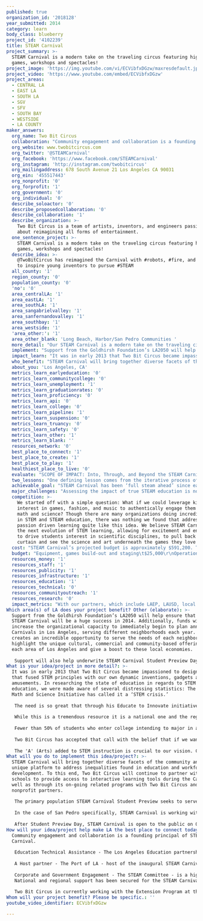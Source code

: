 ```yaml
---
published: true
organization_id: '2018128'
year_submitted: 2014
category: learn
body_class: blueberry
project_id: '4102239'
title: STEAM Carnival
project_summary: >-
  STEAM Carnival is a modern take on the traveling circus featuring high-tech
  games, workshops and spectacles!
project_image: 'https://img.youtube.com/vi/ECVibfxDGzw/maxresdefault.jpg'
project_video: 'https://www.youtube.com/embed/ECVibfxDGzw'
project_areas:
  - CENTRAL LA
  - EAST LA
  - SOUTH LA
  - SGV
  - SFV
  - SOUTH BAY
  - WESTSIDE
  - LA COUNTY
maker_answers:
  org_name: Two Bit Circus
  collaboration: "Community engagement and collaboration is a founding principal of STEAM Carnival. \r\n\r\nEducation Technical Assistance - The Los Angeles Education partnership (LAEP) - serves as our primary education outreach partner which we are already working with.  Two Bit Circus is working in collaboration with LAEP as it is a fit to their mission to provide all students access to interactive learning tools at our STEAM Carnival.  Their expertise in working in high poverty communities to foster schools that support the academic success of children and youth brings that expertise to our efforts.  We also have other working relationships through our on-site studio and in the community with LAUSD, Beyond the Bell, A Place Called Home, and the Girl Scouts.  We are also exploring a relationship with After School All-Stars, a nationwide after school program operator.  \r\n\r\nA Host partner - The Port of LA - host of the inaugural STEAM Carnival and a key partner in bringing together diverse facets of the Los Angeles and Harbor communities.  \r\n\r\nCorporate and Government Engagement - The STEAM Committee - is a highly engaged group of community influencers who are passionate about STEAM education and are working on its behalf on several fronts.  Chairing the Committee is Nolan Bushnell, Founder of Atari and Chuck E. Cheese along with John Ward, Sr VP Content Operations at Direct TV; other committee members include Eric Garcetti, Los Angeles Mayor; Don Knabe, Los Angeles County Supervisor and Chairman; Elizabeth Espinosa, CNN Host; Gilbert Cedillo, Los Angeles Council member; Joe Buscaino, Los Angeles Council member; Mark Francis, New Venture Lead at Intel; and Caine Monray, Caine’s Arcade.  Committee members are currently all LA based and members are tasked with engaging new partners and supporters to make the first Carnival an unforgettable experience.  \r\nNational and regional support has been secured for the STEAM Carnival and include sponsorships and grants from several sources including: Time Warner Cable, Hitachi, City of Los Angeles, and Popular Mechanics.  We also have a two-year recurring commitment from American Honda Foundation for the development of our STEAM curriculum and professional learning costs.  \r\n\r\nTwo Bit Circus in currently working with the Extension Program at the University of California, San Diego to create the first-ever STEAM certificate program for K-12 teachers.  This was announced as a CGI commitment (http://www.prweb.com/releases/2014/07/prweb12011117.htm).\r\n"
  org_website: www.twobitcircus.com
  org_twitter: '@STEAMCarnival'
  org_facebook: 'https://www.facebook.com/STEAMCarnival'
  org_instagram: 'http://instagram.com/twobitcircus'
  org_mailingaddress: 678 South Avenue 21 Los Angeles CA 90031
  org_ein: '455517443'
  org_nonprofit: '0'
  org_forprofit: '1'
  org_government: '0'
  org_individual: '0'
  describe_soloactor: '0'
  describe_proposedcollaboration: '0'
  describe_collaboration: '1'
  describe_organization: >-
    Two Bit Circus is a team of artists, inventors, and engineers passionate
    about reimagining all forms of entertainment. 
  one_sentence_project: >-
    STEAM Carnival is a modern take on the traveling circus featuring high-tech
    games, workshops and spectacles!
  describe_idea: >-
    @TwoBitCircus has reimagined the Carnival with #robots, #fire, and #lasers
    to inspire young inventors to pursue #STEAM 
  all_county: '1'
  region_county: '0'
  population_county: '0'
  'no': '0'
  area_centralLA: '1'
  area_eastLA: '1'
  area_southLA: '1'
  area_sangabrielvalley: '1'
  area_sanfernandovalley: '1'
  area_southbay: '1'
  area_westside: '1'
  'area_other:': '1'
  area_other_blank: 'Long Beach, Harbor/San Pedro Communities '
  more_detail: "Our STEAM Carnival is a modern take on the traveling circus, bridging high-tech amusement with project-based learning.   The Carnival is designed to inspire kids of all ages to engage in, and ultimately, pursue careers in science, technology, engineering, art, and math, hence ‘STEAM’! We ignite curiosity in young explorers through hands-on kit building, mentorship, workshops, and dynamic physical interaction with high-tech games. STEAM Carnival will draw 25,000 students, parents, and educators to our event held on October 22th-26th at the Port of Los Angeles. \r\n\r\n"
  implement: "Support from the Goldhirsh Foundation’s LA2050 will help ensure that the first STEAM Carnival will be a huge success in 2014.  Additionally, funds will increase the organizational capacity to immediately begin to plan annual Carnivals in Los Angeles, serving different neighborhoods each year.  This creates an incredible opportunity to serve the needs of each neighborhood, highlight the unique cultural, commercial and community-based offerings in each area of Los Angeles and give a boost to these local economies.\r\n\r\nSupport will also help underwrite STEAM Carnival Student Preview Day. During Student Preview Day, visiting students and educators will participate in the STEAM Lab, a 15,000 square foot space dedicated to hands-on workshops exploring wearable electronics, musical robots, and additional engaging activities, and the STEAM Arcade, a high-tech midway encouraging purposeful play. In the STEAM Arcade, trained instructors will provide crucial links between Carnival games and STEAM disciplines. \r\n"
  impact_learn: "It was in early 2013 that Two Bit Circus became impassioned to design an event that fused STEM principles with our own dynamic inventions, gadgets and amusements. In researching the state of education in regards to STEM and STEAM education, we were made aware of several distressing statistics: The National Math and Science Initiative has called it a ‘STEM crisis.’\r\n\r\nThe need is so great that through his Educate to Innovate initiative President Obama has committed $43.1 billion dollars to STEM Education. In January 2013, the White House issued a call to tech innovators to work together to ensure that all youth—particularly those from underserved and historically underrepresented communities—have the opportunity to study STEM subjects and participate in the technology sector (http://www.whitehouse.gov/issues/education/K-12/educate-innovate).\r\n\r\nWhile this is a tremendous resource it is a national one and the regional need is what STEAM Carnival will address first in Los Angeles. While California used to be a national leader in K–12 and higher education, it now ranks 43rd or lower among all states in math and science proficiency in grades 4 through 8 (http://www.stemadvantage.org/stem-stats/). \r\n\r\nFewer than 50% of students who enter college intending to major in a STEM field complete a STEM degree (Ibid). \r\n\r\nTwo Bit Circus has accepted that call with the belief that if we want our students to be successful in the 21st century, they must be armed with creative problem-solving skills that allow them to thrive in complex and changing environments. \r\n\r\nThe 'A' (Arts) added to STEM instruction is crucial to our vision. Creative exploration in STEM disciplines activates students’ curiosity, in turn often leading to deeper understanding across seemingly disparate areas of learning. As STEM initiatives are slowly but surely integrating the arts into scientifically driven subjects, opportunities for STEAM expansion abound. Two Bit Circus seeks to bring unique and dynamic learning to STEAM Carnival attendees to utilize and harness the potentials of scientific inquiry through creativity and innovation. \r\n"
  who_benefit: "STEAM Carnival will bring together diverse facets of the community and offer a unique platform to address inequalities found in education and workforce development. To this end, Two Bit Circus will continue to partner with LAUSD schools to provide access to interactive learning tools during the Carnival as well as through its on-going related programs with Two Bit Circus and several nonprofit partners.  \r\n\r\nThe primary population STEAM Carnival Student Preview seeks to serve is students ages 12 to 18 from underserved students in Los Angeles. \r\n\r\nIn the case of San Pedro specifically, STEAM Carnival is working with Dana STEAM Middle School.\r\n\r\nAfter Student Preview Day, STEAM Carnival is open to the public on October 25th-26th. Then we will welcome families, teachers, mentors and learners of all ages to join the fun! \r\n\r\n\r\n"
  about_you: 'Los Angeles, CA'
  metrics_learn_earlyeducation: '0'
  metrics_learn_communitycollege: '0'
  metrics_learn_unemployment: '1'
  metrics_learn_graduationrates: '0'
  metrics_learn_proficiency: '0'
  metrics_learn_api: '0'
  metrics_learn_college: '0'
  metrics_learn_pipeline: '1'
  metrics_learn_suspension: '0'
  metrics_learn_truancy: '0'
  metrics_learn_safety: '0'
  metrics_learn_other: '1'
  metrics_learn_blank: ''
  resources_network: '0'
  best_place_to_connect: '1'
  best_place_to_create: '1'
  best_place_to_play: '1'
  healthiest_place_to_live: '0'
  evaluate: "SCOPE OF IMPACT: Into, Through, and Beyond the STEAM Carnival\r\nI: Leading Into STEAM Carnival Student Preview Day\r\nTo best describe the potential impact of the STEAM Carnival’s education program a more detailed description of Student Preview Day is needed:\r\n•\tTeachers will receive a customized primer activity that targets specific \r\n      outcomes \r\nTheir materials will include: \r\n•\tA teacher’s Q&A guide about STEAM Carnival learning principles  \r\n•\tAccess to  official STEAM Carnival introduction video \r\n•\tAn age-appropriate engineering activity inspired by STEAM Carnival \r\n•\tDay-of assignments and logistics overview \r\n\r\nII: Moving Through STEAM Carnival Student Preview Day\r\nAs students move through the Carnival, they will be actively involved in hands on exploration as well as deeper discussion around the STEAM activities. Specific examples of activities include:\r\n•\tEngineering: Students will build Musical Microchips using timers, capacitors, and other basic electronic components to create a synthesizer piano.\r\n•\tComputer Science: Students will experiment with our Magic Mirror to explore and discuss facial recognition computer software.\r\n•\tTechnology: Students will explore our Robotics Graveyard and compare earlier prototypes with our large-scale attractions, such as the Button Wall, to problem solve mechanical engineering designs and solutions for technology integration.\r\nTrained instructors will use discovery and inquiry- based learning to facilitate opportunities for students to create STEAM connections. \r\nStudents will be able to articulate their knowledge through group discussion, peer¬ sharing, and social media posts that will stream as a live feed throughout the day showcasing and aggregating student takeaways.\r\nIII. Creating Impact beyond STEAM Carnival Student Preview Day  \r\nSTEAM Carnival will provide educator with a suite of reflective opportunities designed to capture student learning outcomes, explore new connections formed between STEAM disciplines, and identify critical thinking skills developed as a result of the STEAM Carnival Student Preview Day experience. \r\nThe program will be considered a success if the results of the assessment align with the following educational goals: \r\n•\tStudents engagement and enjoyment; \r\n•\tStudents can recognize and and speak to STEAM concepts;\r\n•\tStudents demonstrate the ability to create an electronic circuitry project;\r\n•\tSchools contact us for follow-up projects and to be engaged in year two;"
  two_lessons: "One defining lesson comes from the iterative process of creating. Many games we’ve tackled have required multiple versions to perfect. Roadblocks are part of the iterative process, and an invaluable learning opportunity. As each project presents a unique set of constraints, our team must be flexible, often acquiring new skills. We seek to pass this lesson along to students that attend STEAM Carnival: learning is ‘lifelong’ and the often the most valuable progress results from persistence through challenge. \r\n\r\nAnother big lesson for Two Bit Circus has been the deep need for STEAM education and activities in the Los Angeles community. It became apparent after our crowdfunding success that educators and students alike are hungry for something that incites awe and wonder in us all. Our goal for STEAM Carnival continues to extend beyond the conventional arcade and museum-like forums for amusements and technological innovation, so that every attendee leaves motivated to design a better world. \r\n\r\n"
  achievable_goal: "STEAM Carnival has been ‘full steam ahead’ since early 2013. Our team of engineers and inventors have been developing our products before we had the idea for STEAM Carnival, but an additional 20 games and workshops are being created for the event. We have internal benchmarks, which we have met thus far. In continuing into the next three months before the Carnival, our team works tirelessly to ensure that the event is poised and polished for our 25,000 attendees. \r\n\r\n\r\n\r\n\r\n"
  major_challenges: "Assessing the impact of true STEAM education is not yet fully developed. There are Social Emotional Learning assessments that show promise, but we have been hard pressed to find off the shelf solutions to fit our needs for both pre-activity benchmarking and post activity progress. To that end, we will include developing these benchmarks as we continue to work on our innovative STEAM education program.\r\n\r\n"
  competition: >-
    We started off with a simple question: What if we could leverage kids’
    interest in games, fashion, and music to authentically engage them in more
    math and science? Though there are many organizations doing incredible work
    in STEM and STEAM education, there was nothing we found that addressed
    passion driven learning quite like this idea. We believe STEAM Carnival is
    the next evolution of STEM learning, allowing for excitement and enthusiasm
    to drive students interest in scientific disciplines, to pull back the
    curtain and see the science and art underneath the games they love to play. 
  cost: "STEAM Carnival’s projected budget is approximately $591,200. Two Bit Circus invested $100k and raised $100k on Kickstarter.  The Carnival has $250,000 in commitments from grants and sponsorships, and the STEAM Gala is projected to net approximately $150,000.  \r\nThe in-kind donation thus far from Two Bit Circus included nearly a year of staff time, as well as supplies, outreach and marketing in order to make the Carnival come to life for the first time.  Support from the Goldhirsch Foundation would be used to support: \r\n•\tThe Carnival’s family focused “STEAM LAB”\r\n•\tCosts of outreach, planning and execution of STEAM Carnivals’ structured education programs which includes work with schools, vendors and education partners.  This outreach will solidify existing relationships with educators and other nonprofit partners, and assist in creating a larger network for the STEAM Carnival’s activities throughout the year.  This work will also help to prepare for next year’s Carnival.\r\n•\tA named sponsorship of the STEAM Gala Educator or Student Award including a LA2050 reception and named scholarship for an incoming freshman to a Los Angeles based city college.\r\n"
  budget: "Equipment, games build-out and staging\t$25,000\r\nOperations staff/fringe and contracted staffing \t$40,000\r\nSTEAMSTERS Professional Development\t$3,000\r\nSupplies \t $          2,800 \r\nRentals and Vendors\t $          3,000 \r\nIncentives and on-site collateral materials \t $          2,200 \r\nMeetings and meetings with partners\t $          4,500 \r\n   (Including Washington DC based)\t\r\nProgram Outreach & Communications\t $          7,500 \r\nLA2050 Education Stakeholder Sponsored Reception\t $          5,000 \r\nEducator & Student Awards Coordination \t $          2,000 \r\nSTEAM Student Scholarship\t $          5,000 \r\n\tTOTAL: $      100,000 \r\n"
  resources_money: '1'
  resources_staff: '1'
  resources_publicity: '1'
  resources_infrastructure: '1'
  resources_education: '1'
  resources_technical: '0'
  resources_communityoutreach: '1'
  resources_research: '0'
  impact_metrics: "With our partners, which include LAEP, LAUSD, local charter schools, and ultimately the UC extension system, the educational focus of STEAM Carnival will be centered more on the metrics of the “Student education pipeline,” as defined by LA 2050:  “an integrated network of pre-schools, K-12 institutions, and higher education systems that prepares students for seamless transitions between high school, higher education institutions, and the workforce.” \r\n\r\nAs a start-up, we will instill our own metrics goals as described by our \"Into, Through, and Beyond STEAM Carnival Scope of Impact\".  With future funding, additional hires will likely be considered to our education team in order to conduct this tracking and research.\r\n\r\nOne of the reasons that today’s students give for leaving school is “boredom” and the second reason are their economic factors.  Educators across the country are working diligently to help students understand that if they stay in school, particularly through high school (if not beyond), they will have a much greater chance of making a livable wage, and/or have the skills to become entrepreneurs when they graduate.\r\n\r\nSTEAM Carnival has diverse community of partners, including K-12 educators, higher education teachers and the Los Angeles Mayor’s office through its Summer of Learning initiative. We are confident that STEAM Carnival will play a key role  in attracting and engaging the next generation of STEAM learners and teachers.  STEAM Carnival is poised to potential to be a continuous content provider in the STEAM learning fields as an innovative partner in workforce development and the pursuit of higher education. \r\n\r\n\r\n\r\n"
Which area(s) of LA does your project benefit? Other (elaborate): >-
  Support from the Goldhirsh Foundation’s LA2050 will help ensure that the first
  STEAM Carnival will be a huge success in 2014. Additionally, funds will
  increase the organizational capacity to immediately begin to plan annual
  Carnivals in Los Angeles, serving different neighborhoods each year. This
  creates an incredible opportunity to serve the needs of each neighborhood,
  highlight the unique cultural, commercial and community-based offerings in
  each area of Los Angeles and give a boost to these local economies.
   
   Support will also help underwrite STEAM Carnival Student Preview Day. During Student Preview Day, visiting students and educators will participate in the STEAM Lab, a 15,000 square foot space dedicated to hands-on workshops exploring wearable electronics, musical robots, and additional engaging activities, and the STEAM Arcade, a high-tech midway encouraging purposeful play. In the STEAM Arcade, trained instructors will provide crucial links between Carnival games and STEAM disciplines.
What is your idea/project in more detail?: >-
  It was in early 2013 that Two Bit Circus became impassioned to design an event
  that fused STEM principles with our own dynamic inventions, gadgets and
  amusements. In researching the state of education in regards to STEM and STEAM
  education, we were made aware of several distressing statistics: The National
  Math and Science Initiative has called it a ‘STEM crisis.’
   
   The need is so great that through his Educate to Innovate initiative President Obama has committed $43.1 billion dollars to STEM Education. In January 2013, the White House issued a call to tech innovators to work together to ensure that all youth—particularly those from underserved and historically underrepresented communities—have the opportunity to study STEM subjects and participate in the technology sector (http://www.whitehouse.gov/issues/education/K-12/educate-innovate).
   
   While this is a tremendous resource it is a national one and the regional need is what STEAM Carnival will address first in Los Angeles. While California used to be a national leader in K–12 and higher education, it now ranks 43rd or lower among all states in math and science proficiency in grades 4 through 8 (http://www.stemadvantage.org/stem-stats/). 
   
   Fewer than 50% of students who enter college intending to major in a STEM field complete a STEM degree (Ibid). 
   
   Two Bit Circus has accepted that call with the belief that if we want our students to be successful in the 21st century, they must be armed with creative problem-solving skills that allow them to thrive in complex and changing environments. 
   
   The 'A' (Arts) added to STEM instruction is crucial to our vision. Creative exploration in STEM disciplines activates students’ curiosity, in turn often leading to deeper understanding across seemingly disparate areas of learning. As STEM initiatives are slowly but surely integrating the arts into scientifically driven subjects, opportunities for STEAM expansion abound. Two Bit Circus seeks to bring unique and dynamic learning to STEAM Carnival attendees to utilize and harness the potentials of scientific inquiry through creativity and innovation.
What will you do to implement this idea/project?: >-
  STEAM Carnival will bring together diverse facets of the community and offer a
  unique platform to address inequalities found in education and workforce
  development. To this end, Two Bit Circus will continue to partner with LAUSD
  schools to provide access to interactive learning tools during the Carnival as
  well as through its on-going related programs with Two Bit Circus and several
  nonprofit partners. 
   
   The primary population STEAM Carnival Student Preview seeks to serve is students ages 12 to 18 from underserved students in Los Angeles. 
   
   In the case of San Pedro specifically, STEAM Carnival is working with Dana STEAM Middle School.
   
   After Student Preview Day, STEAM Carnival is open to the public on October 25th-26th. Then we will welcome families, teachers, mentors and learners of all ages to join the fun!
How will your idea/project help make LA the best place to connect today? In LA2050?: >-
  Community engagement and collaboration is a founding principal of STEAM
  Carnival. 
   
   Education Technical Assistance - The Los Angeles Education partnership (LAEP) - serves as our primary education outreach partner which we are already working with. Two Bit Circus is working in collaboration with LAEP as it is a fit to their mission to provide all students access to interactive learning tools at our STEAM Carnival. Their expertise in working in high poverty communities to foster schools that support the academic success of children and youth brings that expertise to our efforts. We also have other working relationships through our on-site studio and in the community with LAUSD, Beyond the Bell, A Place Called Home, and the Girl Scouts. We are also exploring a relationship with After School All-Stars, a nationwide after school program operator. 
   
   A Host partner - The Port of LA - host of the inaugural STEAM Carnival and a key partner in bringing together diverse facets of the Los Angeles and Harbor communities. 
   
   Corporate and Government Engagement - The STEAM Committee - is a highly engaged group of community influencers who are passionate about STEAM education and are working on its behalf on several fronts. Chairing the Committee is Nolan Bushnell, Founder of Atari and Chuck E. Cheese along with John Ward, Sr VP Content Operations at Direct TV; other committee members include Eric Garcetti, Los Angeles Mayor; Don Knabe, Los Angeles County Supervisor and Chairman; Elizabeth Espinosa, CNN Host; Gilbert Cedillo, Los Angeles Council member; Joe Buscaino, Los Angeles Council member; Mark Francis, New Venture Lead at Intel; and Caine Monray, Caine’s Arcade. Committee members are currently all LA based and members are tasked with engaging new partners and supporters to make the first Carnival an unforgettable experience. 
   National and regional support has been secured for the STEAM Carnival and include sponsorships and grants from several sources including: Time Warner Cable, Hitachi, City of Los Angeles, and Popular Mechanics. We also have a two-year recurring commitment from American Honda Foundation for the development of our STEAM curriculum and professional learning costs. 
   
   Two Bit Circus in currently working with the Extension Program at the University of California, San Diego to create the first-ever STEAM certificate program for K-12 teachers. This was announced as a CGI commitment (http://www.prweb.com/releases/2014/07/prweb12011117.htm).
Whom will your project benefit? Please be specific.: ''
youtube_video_identifier: ECVibfxDGzw

---
```

